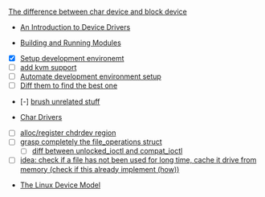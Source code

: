 [The difference between char device and block device](lines/b18f33328e0f4b26d3a78e7e81b8d9e4427cc43da706e14fae25aebec7581862)

- [An Introduction to Device Drivers](M0Bah.md)

- [Building and Running Modules](uMc0D.md)
- [x] [Setup development environemt](mods/setup/setup.md)
- [ ] [add kvm support](NONE)
- [ ] [Automate development environment setup](mods/setup/setup.sh)
- [ ] [Diff them to find the best one](NONE)
- [-] [brush unrelated stuff](mods/hello/hello.c)

- [Char Drivers](Su0UD.md)
- [ ] [alloc/register chdrdev region](mods/scull/chd1.c#scull_init-DEF-BLK2)
- [ ] [grasp completely the file_operations struct](types/file_operations.h)
  - [ ] [diff between unlocked_ioctl and compat_ioctl](mods/scull/chd1.c#scull_fops-SET)
- [ ] [idea: check if a file has not been used for long time, cache it drive from memory (check if this already implement (how))](Su0UD.md#d74c77bf5b4cc61372c8a1035f6185b03e9f614c389e9ad20357f61e3ad2aab0)

- [The Linux Device Model](gK9vS.md)
